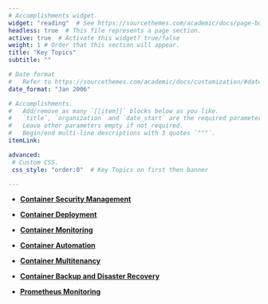 ```yaml
---
# Accomplishments widget.
widget: "reading"  # See https://sourcethemes.com/academic/docs/page-builder/
headless: true  # This file represents a page section.
active: true  # Activate this widget? true/false
weight: 1 # Order that this section will appear.
title: "Key Topics"
subtitle: ""

# Date format
#   Refer to https://sourcethemes.com/academic/docs/customization/#date-format
date_format: "Jan 2006"

# Accomplishments.
#   Add/remove as many `[[item]]` blocks below as you like.
#   `title`, `organization` and `date_start` are the required parameters.
#   Leave other parameters empty if not required.
#   Begin/end multi-line descriptions with 3 quotes `"""`.
itemLink:

advanced:
 # Custom CSS. 
 css_style: "order:0"  # Key Topics on first then banner 

---
```


- **[Container Security Management](/display/containers/Container+Security+Management)**  

- **[Container Deployment](/display/containers/Container+Deployment)** 
- **[Container Monitoring](/display/containers/Container+Monitoring)**  


- **[Container Automation](/display/containers/Container+Automation)**  
- **[Container Multitenancy](/display/containers/Container+Multitenancy)** 
- **[Container Backup and Disaster Recovery](/display/containers/Container+Backup+and+Disaster+Recovery)** 
- **[Prometheus Monitoring](/display/containers/Prometheus+Monitoring)** 
